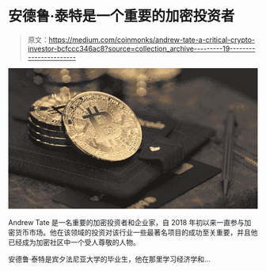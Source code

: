 # 安德鲁·泰特是一个重要的加密投资者

> 原文：<https://medium.com/coinmonks/andrew-tate-a-critical-crypto-investor-bcfccc346ac8?source=collection_archive---------19----------------------->

![](img/992255cf01d22b72535813bb6f63e7e6.png)

Andrew Tate 是一名重要的加密投资者和企业家，自 2018 年初以来一直参与加密货币市场。他在该领域的投资对该行业一些最著名项目的成功至关重要，并且他已经成为加密社区中一个受人尊敬的人物。

安德鲁·泰特是宾夕法尼亚大学的毕业生，他在那里学习经济学和…